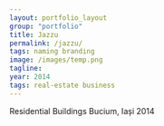 ```yaml
---
layout: portfolio_layout
group: "portfolio"
title: Jazzu
permalink: /jazzu/
tags: naming branding
image: /images/temp.png
tagline: 
year: 2014
tags: real-estate business
---
```


Residential Buildings Bucium, Iași 2014